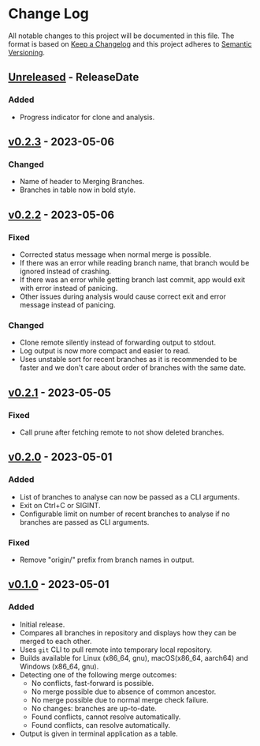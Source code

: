 # Change Log

All notable changes to this project will be documented in this file.
The format is based on [Keep a Changelog](http://keepachangelog.com/)
and this project adheres to [Semantic Versioning](http://semver.org/).

<!-- next-header -->

## [Unreleased] - ReleaseDate

### Added

- Progress indicator for clone and analysis.

## [v0.2.3] - 2023-05-06

### Changed

- Name of header to Merging Branches.
- Branches in table now in bold style.

## [v0.2.2] - 2023-05-06

### Fixed

- Corrected status message when normal merge is possible.
- If there was an error while reading branch name, that branch would be ignored instead of crashing.
- If there was an error while getting branch last commit, app would exit with error instead of panicing.
- Other issues during analysis would cause correct exit and error message instead of panicing.

### Changed

- Clone remote silently instead of forwarding output to stdout.
- Log output is now more compact and easier to read.
- Uses unstable sort for recent branches as it is recommended to be faster and we don't care about order of branches with the same date.

## [v0.2.1] - 2023-05-05

### Fixed

- Call prune after fetching remote to not show deleted branches.

## [v0.2.0] - 2023-05-01

### Added

- List of branches to analyse can now be passed as a CLI arguments.
- Exit on Ctrl+C or SIGINT.
- Configurable limit on number of recent branches to analyse if no branches are passed as CLI arguments.

### Fixed

- Remove "origin/" prefix from branch names in output.

## [v0.1.0] - 2023-05-01

### Added

- Initial release.
- Compares all branches in repository and displays how they can be merged to each other.
- Uses `git` CLI to pull remote into temporary local repository.
- Builds available for Linux (x86_64, gnu), macOS(x86_64, aarch64) and Windows (x86_64, gnu).
- Detecting one of the following merge outcomes:
  - No conflicts, fast-forward is possible.
  - No merge possible due to absence of common ancestor.
  - No merge possible due to normal merge check failure.
  - No changes: branches are up-to-date.
  - Found conflicts, cannot resolve automatically.
  - Found conflicts, can resolve automatically.
- Output is given in terminal application as a table.

<!-- next-url -->

[Unreleased]: https://github.com/strowk/probranchinator/compare/v0.2.3...HEAD
[v0.2.3]: https://github.com/strowk/probranchinator/compare/v0.2.2...v0.2.3
[v0.2.2]: https://github.com/strowk/probranchinator/compare/v0.2.2...v0.2.2
[v0.2.2]: https://github.com/strowk/probranchinator/compare/v0.2.1...v0.2.2
[v0.2.1]: https://github.com/strowk/probranchinator/compare/v0.2.0...v0.2.1
[v0.2.0]: https://github.com/strowk/probranchinator/compare/v0.1.0...v0.2.0
[v0.1.0]: https://github.com/strowk/probranchinator/releases/tag/v0.1.0
